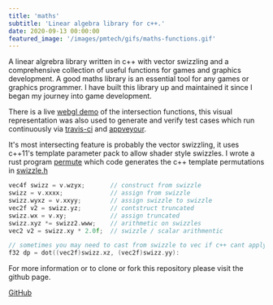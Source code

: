 ```yaml
---
title: 'maths'
subtitle: 'Linear algebra library for c++.'
date: 2020-09-13 00:00:00
featured_image: '/images/pmtech/gifs/maths-functions.gif'
---
```


A linear algrebra library written in c++ with vector swizzling and a comprehensive collection of useful functions for games and graphics development. A good maths library is an essential tool for any games or graphics programmer. I have built this library up and maintained it since I began my journey into game development.

There is a live [webgl demo](https://www.polymonster.co.uk/pmtech/examples/maths_functions.html) of the intersection functions, this visual representation was also used to generate and verify test cases which run continuously via [travis-ci](https://travis-ci.org/github/polymonster/maths) and [appveyour](https://ci.appveyor.com/project/polymonster/maths).

It's most intersecting feature is probably the vector swizzling, it uses c++11's template parameter pack to allow shader style swizzles. I wrote a rust program [permute](https://github.com/polymonster/permute) which code generates the c++ template permutations in [swizzle.h](https://github.com/polymonster/maths/blob/master/swizzle.h)

```c++
vec4f swizz = v.wzyx;       // construct from swizzle
swizz = v.xxxx;             // assign from swizzle
swizz.wyxz = v.xxyy;        // assign swizzle to swizzle
vec2f v2 = swizz.yz;        // contstruct truncated
swizz.wx = v.xy;            // assign truncated
swizz.xyz *= swizz2.www;    // arithmetic on swizzles
vec2 v2 = swizz.xy * 2.0f;  // swizzle / scalar arithmentic

// sometimes you may need to cast from swizzle to vec if c++ cant apply implict casts
f32 dp = dot((vec2f)swizz.xz, (vec2f)swizz.yy):
```


For more information or to clone or fork this repository please visit the github page.

<a href="https://github.com/polymonster/maths" class="button button--large">GitHub</a>
